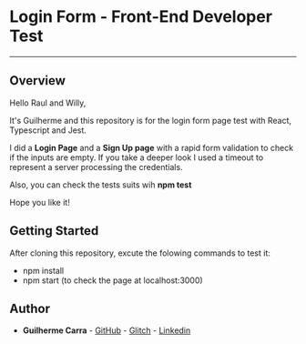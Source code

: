# Login Form - Front-End Developer Test
---
## Overview
Hello Raul and Willy,

It's Guilherme and this repository is for the login form page test with React, Typescript and Jest.

I did a **Login Page** and a **Sign Up page** with a rapid form validation to check if the inputs are empty. If you take a deeper look I used a timeout to represent a server processing the credentials.

Also, you can check the tests suits wih **npm test**

Hope you like it!

## Getting Started
After cloning this repository, excute the folowing commands to test it:

* npm install
* npm start (to check the page at localhost:3000)

## Author

* **Guilherme Carra** - [GitHub](https://github.com/GuilhermeCarra/) - [Glitch](https://glitch.com/@GuilhermeCarra/) - [Linkedin](https://www.linkedin.com/in/guilherme-carra/)